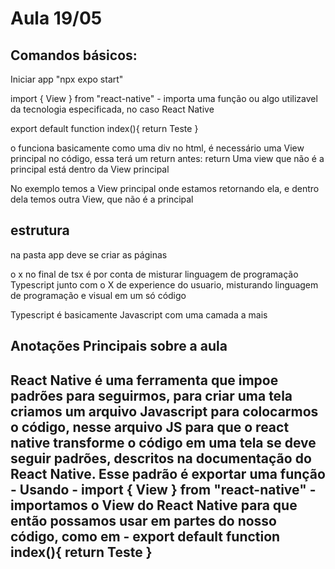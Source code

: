 # Aula 19/05
## Comandos básicos:
Iniciar app "npx expo start"

import { View } from "react-native" - importa uma função ou algo utilizavel da tecnologia especificada, no caso React Native

export default function index(){
    return <View>Teste</View>
}

o <View> funciona basicamente como uma div no html, é necessário uma View principal no código, essa terá um return antes:
return <View>
<View><Text>Uma view que não é a principal está dentro da View principal</Text></View>
</View>

No exemplo temos a View principal onde estamos retornando ela, e dentro dela temos outra View, que não é a principal

## estrutura
na pasta app deve se criar as páginas


o x no final de tsx é por conta de misturar linguagem de programação Typescript junto com o X de experience do usuario, misturando linguagem de programação e visual em um só código


Typescript é basicamente Javascript com uma camada a mais

## Anotações Principais sobre a aula
React Native é uma ferramenta que impoe padrões para seguirmos, 
para criar uma tela criamos um arquivo Javascript para colocarmos o código, nesse arquivo JS para que o react native transforme o código em uma tela se deve seguir padrões, descritos na documentação do React Native.
Esse padrão é exportar uma função - Usando - import { View } from "react-native" - importamos o View do React Native para que então possamos usar em partes do nosso código, como em - 
export default function index(){
    return <View>Teste</View>
}
-

